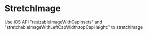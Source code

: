 # StretchImage
Use iOS API "resizableImageWithCapInsets" and "stretchableImageWithLeftCapWidth:topCapHeight:" to stretchImage

